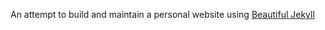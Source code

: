An attempt to build and maintain a personal website using [Beautiful Jekyll](https://github.com/daattali/beautiful-jekyll)
